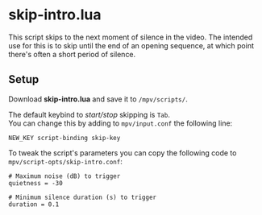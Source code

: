 # skip-intro.lua

This script skips to the next moment of silence in the video. The intended use for this is to skip until the end of an opening sequence, at which point there's often a short period of silence.

## Setup
Download **skip-intro.lua** and save it to `/mpv/scripts/`.

The default keybind to *start/stop* skipping is `Tab`.<br />
You can change this by adding to `mpv/input.conf` the following line:
```
NEW_KEY script-binding skip-key
```

To tweak the script's parameters you can copy the following code to `mpv/script-opts/skip-intro.conf`:
```
# Maximum noise (dB) to trigger
quietness = -30

# Minimum silence duration (s) to trigger
duration = 0.1
```
